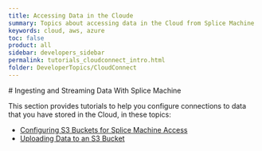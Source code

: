 ```yaml
---
title: Accessing Data in the Cloude
summary: Topics about accessing data in the Cloud from Splice Machine
keywords: cloud, aws, azure
toc: false
product: all
sidebar: developers_sidebar
permalink: tutorials_cloudconnect_intro.html
folder: DeveloperTopics/CloudConnect
---
```

<section>
<div class="TopicContent" data-swiftype-index="true" markdown="1">
# Ingesting and Streaming Data With Splice Machine

This section provides tutorials to help you configure connections to data that you have stored in the Cloud, in these topics:

* [Configuring S3 Buckets for Splice Machine Access](tutorials_ingest_configures3.html)
* [Uploading Data to an S3 Bucket](tutorials_ingest_uploadtos3.html)

</div>
</section>
